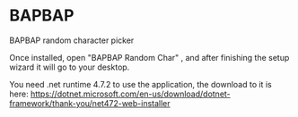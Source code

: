 # BAPBAP
BAPBAP random character picker





Once installed, open "BAPBAP Random Char" , and after finishing the setup wizard it will go to your desktop.


You need .net runtime 4.7.2 to use the application, the download to it is here: https://dotnet.microsoft.com/en-us/download/dotnet-framework/thank-you/net472-web-installer



